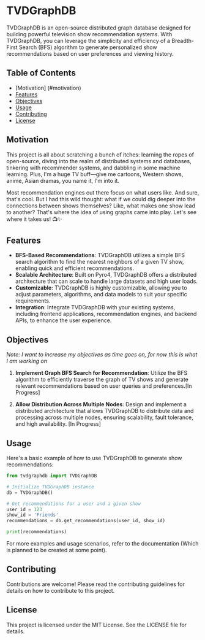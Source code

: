 # TVDGraphDB

TVDGraphDB is an open-source distributed graph database designed for building powerful television show recommendation systems. With TVDGraphDB, you can leverage the simplicity and efficiency of a Breadth-First Search (BFS) algorithm to generate personalized show recommendations based on user preferences and viewing history.

## Table of Contents

- [Motivation] (#motivation)
- [Features](#features)
- [Objectives](#objectives)
- [Usage](#usage)
- [Contributing](#contributing)
- [License](#license)

## Motivation
This project is all about scratching a bunch of itches: learning the ropes of open-source, diving into the realm of distributed systems and databases, tinkering with recommender systems, and dabbling in some machine learning. Plus, I'm a huge TV buff—give me cartoons, Western shows, anime, Asian dramas, you name it, I'm into it.

Most recommendation engines out there focus on what users like. And sure, that's cool. But I had this wild thought: what if we could dig deeper into the connections between shows themselves? Like, what makes one show lead to another? That's where the idea of using graphs came into play. Let's see where it takes us! 📺✨

## Features

- **BFS-Based Recommendations**: TVDGraphDB utilizes a simple BFS search algorithm to find the nearest neighbors of a given TV show, enabling quick and efficient recommendations.
- **Scalable Architecture**: Built on Pyro4, TVDGraphDB offers a distributed architecture that can scale to handle large datasets and high user loads.
- **Customizable**: TVDGraphDB is highly customizable, allowing you to adjust parameters, algorithms, and data models to suit your specific requirements.
- **Integration**: Integrate TVDGraphDB with your existing systems, including frontend applications, recommendation engines, and backend APIs, to enhance the user experience.

## Objectives 

_Note: I want to increase my objectives as time goes on, for now this is what I am working on_

1. **Implement Graph BFS Search for Recommendation**: Utilize the BFS algorithm to efficiently traverse the graph of TV shows and generate relevant recommendations based on user queries and preferences.[In Progress]
   
2. **Allow Distribution Across Multiple Nodes**: Design and implement a distributed architecture that allows TVDGraphDB to distribute data and processing across multiple nodes, ensuring scalability, fault tolerance, and high availability. [In Progress]

## Usage

Here's a basic example of how to use TVDGraphDB to generate show recommendations:

```python
from tvdgraphdb import TVDGraphDB

# Initialize TVDGraphDB instance
db = TVDGraphDB()

# Get recommendations for a user and a given show
user_id = 123
show_id = 'Friends'
recommendations = db.get_recommendations(user_id, show_id)

print(recommendations)
```

For more examples and usage scenarios, refer to the documentation (Which is planned to be created at some point).

## Contributing
Contributions are welcome! Please read the contributing guidelines for details on how to contribute to this project.

## License
This project is licensed under the MIT License. See the LICENSE file for details.
